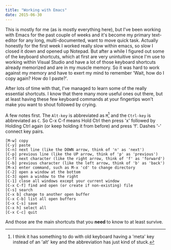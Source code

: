 ```yaml
---
title: "Working with Emacs"
date: 2015-06-30
---
```


This is mostly for me (as is mostly everything here), but I've been working with Emacs for the past couple of weeks and it's become my primary text-editor for any long, multi-documented, want to move quick task. Actually honestly for the first week I worked really slow within emacs, so slow I closed it down and opened up Notepad. But after a while I figured out some of the keyboard shortcuts, which at first are very unintuitive since I'm use to working within Visual Studio and have a lot of those keyboard shortcuts already memorized and are in my muscle memory. So it was hard to work against my memory and have to exert my mind to remember 'Wait, how do I copy again? How do I paste?'.

After lots of time with that, I've managed to learn some of the really essential shortcuts. I know that there many more useful ones out there, but at least having these few keyboard commands at your fingertips won't make you want to shout followed by crying.

A few notes first. The `Alt-key` is abbreviated as `M`[^1] and the `Ctrl-key` is abbreviated as `C`. So C-x C-f means Hold Ctrl then press 'x' followed by Holding Ctrl again (or keep holding it from before) and press 'f'. Dashes '-' connect key pairs.

~~~
[M-w] copy
[C-y] paste
[C-n] next line (like the DOWN arrow, think of 'n' as 'next')
[C-p] previous line (like the UP arrow, think of 'p' as 'previous')
[C-f] next character (like the right arrow, think of 'f' as 'forward')
[C-b] previous character (like the left arrow, think of 'b' as 'back')
[M-x] enter command, such as M-x 'cd' to change directory
[C-2] open a window at the bottom
[C-3] open a window to the right
[C-1] close all windows except your current window
[C-x C-f] find and open (or create if non-existing) file
[C-s] search
[C-x b] change to another open buffer
[C-x C-b] list all open buffers
[C-x C-s] save
[C-x h] select all
[C-x C-c] quit
~~~

And those are the main shortcuts that you **need** to know to at least survive.

[^1]: I think it has something to do with old keyboard having a 'meta' key instead of an 'alt' key and the abbreviation has just kind of stuck.